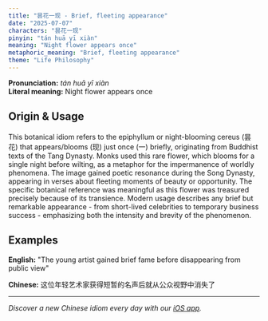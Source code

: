 ```yaml
---
title: "昙花一现 - Brief, fleeting appearance"
date: "2025-07-07"
characters: "昙花一现"
pinyin: "tán huā yī xiàn"
meaning: "Night flower appears once"
metaphoric_meaning: "Brief, fleeting appearance"
theme: "Life Philosophy"
---
```


**Pronunciation:** *tán huā yī xiàn*  
**Literal meaning:** Night flower appears once

## Origin & Usage

This botanical idiom refers to the epiphyllum or night-blooming cereus (昙花) that appears/blooms (现) just once (一) briefly, originating from Buddhist texts of the Tang Dynasty. Monks used this rare flower, which blooms for a single night before wilting, as a metaphor for the impermanence of worldly phenomena. The image gained poetic resonance during the Song Dynasty, appearing in verses about fleeting moments of beauty or opportunity. The specific botanical reference was meaningful as this flower was treasured precisely because of its transience. Modern usage describes any brief but remarkable appearance - from short-lived celebrities to temporary business success - emphasizing both the intensity and brevity of the phenomenon.

## Examples

**English:** "The young artist gained brief fame before disappearing from public view"

**Chinese:** 这位年轻艺术家获得短暂的名声后就从公众视野中消失了

---

*Discover a new Chinese idiom every day with our [iOS app](https://apps.apple.com/us/app/daily-chinese-idioms/id6670238264).*
